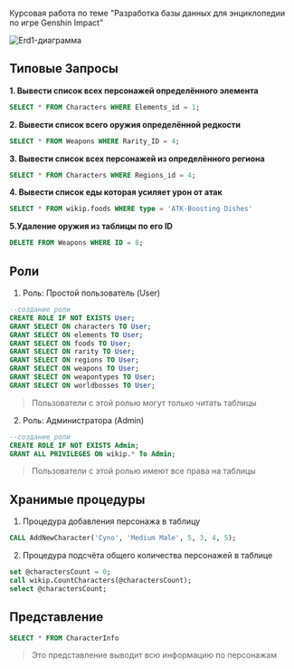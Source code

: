 
Курсовая работа по теме "Разработка базы данных для энциклопедии по игре Genshin Impact"

![Erd1-диаграмма](https://github.com/321Astari123/Course_work/assets/68735994/df3e5aed-417d-4fe9-b636-ec4a904959d4)


## Типовые Запросы
**1. Вывести список всех персонажей определённого элемента**
```sql
SELECT * FROM Characters WHERE Elements_id = 1;
```

**2. Вывести список всего оружия определённой редкости**
```sql
SELECT * FROM Weapons WHERE Rarity_ID = 4;
```

**3. Вывести список всех персонажей из определённого региона**
```sql
SELECT * FROM Characters WHERE Regions_id = 4;
```
**4. Вывести список еды которая усиляет урон от атак**
```sql
SELECT * FROM wikip.foods WHERE type = 'ATK-Boosting Dishes'
```
**5.Удаление оружия из таблицы по его ID**
```sql
DELETE FROM Weapons WHERE ID = 8;
```

## Роли
1. Роль: Простой пользователь (User)
``` sql
--создание роли
CREATE ROLE IF NOT EXISTS User;
GRANT SELECT ON characters TO User;
GRANT SELECT ON elements TO User;
GRANT SELECT ON foods TO User;
GRANT SELECT ON rarity TO User;
GRANT SELECT ON regions TO User;
GRANT SELECT ON weapons TO User;
GRANT SELECT ON weapontypes TO User;
GRANT SELECT ON worldbosses TO User;
```
> Пользователи с этой ролью могут только читать таблицы

2. Роль: Администратора (Admin)
 ```sql
 --создание роли
CREATE ROLE IF NOT EXISTS Admin;
GRANT ALL PRIVILEGES ON wikip.* To Admin;
```
> Пользователи с этой ролью имеют все права на таблицы

## Хранимые процедуры
1. Процедура добавления персонажа в таблицу
``` sql
CALL AddNewCharacter('Cyno', 'Medium Male', 5, 3, 4, 5);
```
2. Процедура подсчёта общего количества персонажей в таблице
```sql
set @charactersCount = 0;
call wikip.CountCharacters(@charactersCount);
select @charactersCount;
```

## Представление
```sql
SELECT * FROM CharacterInfo
```
> Это представление выводит всю информацию по персонажам
